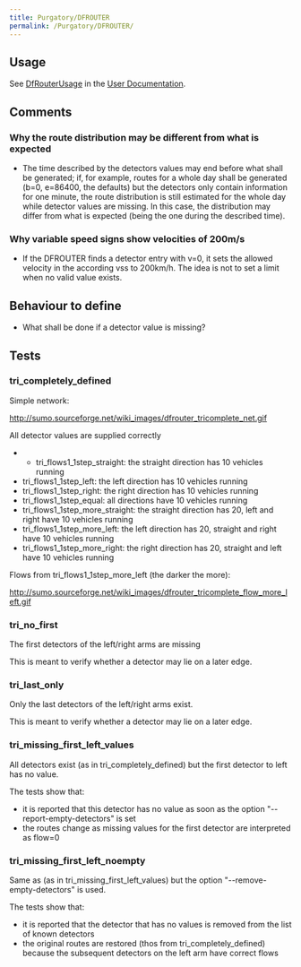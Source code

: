 ```yaml
---
title: Purgatory/DFROUTER
permalink: /Purgatory/DFROUTER/
---
```


## Usage

See [DfRouterUsage](../DfRouterUsage.md) in the [User Documentation](../SUMO_User_Documentation.md).

## Comments

### Why the route distribution may be different from what is expected

- The time described by the detectors values may end before what shall
  be generated; if, for example, routes for a whole day shall be
  generated (b=0, e=86400, the defaults) but the detectors only
  contain information for one minute, the route distribution is still
  estimated for the whole day while detector values are missing. In
  this case, the distribution may differ from what is expected (being
  the one during the described time).

### Why variable speed signs show velocities of 200m/s

- If the DFROUTER finds a detector entry with v=0, it sets the allowed
  velocity in the according vss to 200km/h. The idea is not to set a
  limit when no valid value exists.

## Behaviour to define

- What shall be done if a detector value is missing?

## Tests

### tri_completely_defined

Simple network:

<http://sumo.sourceforge.net/wiki_images/dfrouter_tricomplete_net.gif>

All detector values are supplied correctly

-   - tri_flows1_1step_straight: the straight direction has 10
    vehicles running
  - tri_flows1_1step_left: the left direction has 10 vehicles
    running
  - tri_flows1_1step_right: the right direction has 10 vehicles
    running
  - tri_flows1_1step_equal: all directions have 10 vehicles
    running
  - tri_flows1_1step_more_straight: the straight direction has
    20, left and right have 10 vehicles running
  - tri_flows1_1step_more_left: the left direction has 20,
    straight and right have 10 vehicles running
  - tri_flows1_1step_more_right: the right direction has 20,
    straight and left have 10 vehicles running

Flows from tri_flows1_1step_more_left (the darker the more):

<http://sumo.sourceforge.net/wiki_images/dfrouter_tricomplete_flow_more_left.gif>

### tri_no_first

The first detectors of the left/right arms are missing

This is meant to verify whether a detector may lie on a later edge.

### tri_last_only

Only the last detectors of the left/right arms exist.

This is meant to verify whether a detector may lie on a later edge.

### tri_missing_first_left_values

All detectors exist (as in tri_completely_defined) but the first
detector to left has no value.

The tests show that:

- it is reported that this detector has no value as soon as the option
  "--report-empty-detectors" is set
- the routes change as missing values for the first detector are
  interpreted as flow=0

### tri_missing_first_left_noempty

Same as (as in tri_missing_first_left_values) but the option
"--remove-empty-detectors" is used.

The tests show that:

- it is reported that the detector that has no values is removed from
  the list of known detectors
- the original routes are restored (thos from
  tri_completely_defined) because the subsequent detectors on the
  left arm have correct flows